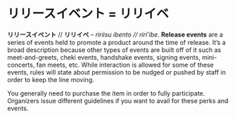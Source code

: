 # リリースイベント = リリイベ

**リリースイベント** // **リリイベ** – _ririisu ibento // riri’ibe_. **Release events** are a series of events held to promote a product around the time of release. It’s a broad description because other types of events are built off of it such as meet-and-greets, cheki events, handshake events, signing events, mini-concerts, fan meets, etc. While interaction is allowed for some of these events, rules will state about permission to be nudged or pushed by staff in order to keep the line moving.

You generally need to purchase the item in order to fully participate. Organizers issue different guidelines if you want to avail for these perks and events.
